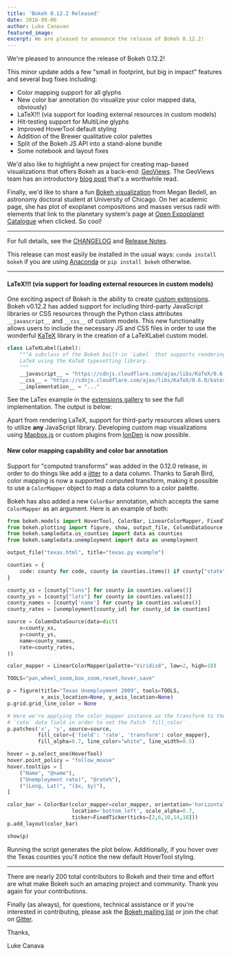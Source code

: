 ```yaml
---
title: 'Bokeh 0.12.2 Released'
date: 2016-09-06
author: Luke Canavan
featured_image:
excerpt: We are pleased to announce the release of Bokeh 0.12.2!
---
```


We're pleased to announce the release of Bokeh 0.12.2!

This minor update adds a few "small in footprint, but big in impact" features
and several bug fixes including:

* Color mapping support for all glyphs
* New color bar annotation (to visualize your color mapped data, obviously)
* LaTeX!!! (via support for loading external resources in custom models)
* Hit-testing support for MultiLine glyphs
* Improved HoverTool default styling
* Addition of the Brewer qualitative color palettes
* Split of the Bokeh JS API into a stand-alone bundle
* Some notebook and layout fixes

We'd also like to highlight a new project for creating map-based
visualizations that offers Bokeh as a back-end:
[GeoViews](http://geo.holoviews.org/). The GeoViews team has an introductory
[blog post](https://www.anaconda.com/blog/developer-blog/introducing-geoviews)
that's a worthwhile read.

Finally, we'd like to share a fun
[Bokeh visualization](http://astro.uchicago.edu/~mbedell/mr.html) from Megan
Bedell, an astronomy doctoral student at University of Chicago. On her academic
page, she has plot of exoplanet compositions and masses versus radii with
elements that link to the planetary system's page at
[Open Expoplanet Catalogue](http://www.openexoplanetcatalogue.com/) when clicked. So
cool!

-----

For full details, see the [CHANGELOG](https://github.com/bokeh/bokeh/blob/0.12.2/CHANGELOG)
and [Release Notes](https://bokeh.pydata.org/en/latest/docs/releases/0.12.2.html).

This release can most easily be installed in the usual ways:
``conda install bokeh`` if you are using [Anaconda](https://www.anaconda.com/downloads)
or ``pip install bokeh`` otherwise.

-----

#### LaTeX!!! (via support for loading external resources in custom models)

One exciting aspect of Bokeh is the ability to create
[custom extensions](https://bokeh.pydata.org/en/latest/docs/user_guide/extensions.html#extending-bokeh).
Bokeh v0.12.2 has added support for including third-party JavaScript libraries
or CSS resources through the Python class attributes ``__javascript__`` and
``__css__`` of custom models. This new functionality allows users to include the necessary JS and CSS files
in order to use the wonderful [KaTeX](https://khan.github.io/KaTeX/) library
in the creation of a LaTeXLabel custom model.

```python
class LaTeXLabel(Label):
    """A subclass of the Bokeh built-in `Label` that supports rendering
    LaTeX using the KaTeX typesetting library.
    """
    __javascript__ = "https://cdnjs.cloudflare.com/ajax/libs/KaTeX/0.6.0/katex.min.js"
    __css__ = "https://cdnjs.cloudflare.com/ajax/libs/KaTeX/0.6.0/katex.min.css"
    __implementation__ = "..."
```

See the LaTex example in the
[extensions gallery](https://bokeh.pydata.org/en/latest/docs/user_guide/extensions.html#examples)
to see the full implementation. The output is below:

<div class="bk-root">
<center>
    <script
        src="/js/release-0-12-2/latex.js"
        id="565e9069-85b7-4a81-a5c2-b3974428fad7"
        data-bokeh-model-id="98d01587-0cb6-446e-8df6-820154ed4151"
        data-bokeh-doc-id="943cbb8d-8a50-4dcd-a206-10647f964cc2">
    </script>
</center>
</div>

Apart from rendering LaTeX, support for third-party resources allows users to
utilize **any** JavaScript library. Developing custom map visualizations using
[Mapbox.js](https://www.mapbox.com/mapbox.js/api/v2.4.0/) or custom plugins
from [IonDen](http://ionden.com/plugins.html) is now possible.

#### New color mapping capability and color bar annotation

Support for "computed transforms" was added in the 0.12.0 release, in order to
do things like add a
[jitter](https://bokeh.pydata.org/en/latest/docs/gallery/jitter.html) to a data
column. Thanks to Sarah Bird, color mapping is now a supported computed
transform, making it possible to use a ``ColorMapper`` object to map a data
column to a color palette.

Bokeh has also added a new ``ColorBar`` annotation, which accepts the same
``ColorMapper`` as an argument. Here is an example of both:

```python
from bokeh.models import HoverTool, ColorBar, LinearColorMapper, FixedTicker
from bokeh.plotting import figure, show, output_file, ColumnDataSource
from bokeh.sampledata.us_counties import data as counties
from bokeh.sampledata.unemployment import data as unemployment

output_file("texas.html", title="texas.py example")

counties = {
    code: county for code, county in counties.items() if county["state"] == "tx"
}

county_xs = [county["lons"] for county in counties.values()]
county_ys = [county["lats"] for county in counties.values()]
county_names = [county['name'] for county in counties.values()]
county_rates = [unemployment[county_id] for county_id in counties]

source = ColumnDataSource(data=dict(
    x=county_xs,
    y=county_ys,
    name=county_names,
    rate=county_rates,
))

color_mapper = LinearColorMapper(palette="Viridis8", low=2, high=18)

TOOLS="pan,wheel_zoom,box_zoom,reset,hover,save"

p = figure(title="Texas Unemployment 2009", tools=TOOLS,
           x_axis_location=None, y_axis_location=None)
p.grid.grid_line_color = None

# Here we're applying the color_mapper instance as the transform to the
# `rate` data field in order to set the Patch `fill_color`
p.patches('x', 'y', source=source,
          fill_color={'field': 'rate', 'transform': color_mapper},
          fill_alpha=0.7, line_color="white", line_width=0.5)

hover = p.select_one(HoverTool)
hover.point_policy = "follow_mouse"
hover.tooltips = [
    ("Name", "@name"),
    ("Unemployment rate)", "@rate%"),
    ("(Long, Lat)", "($x, $y)"),
]

color_bar = ColorBar(color_mapper=color_mapper, orientation='horizontal',
                     location='bottom_left', scale_alpha=0.7,
                     ticker=FixedTicker(ticks=[2,6,10,14,18]))
p.add_layout(color_bar)

show(p)
```

Running the script generates the plot below. Additionally, if you hover over
the Texas counties you'll notice the new default HoverTool styling.


<div class="bk-root">
<center>
  <script
      src="/js/release-0-12-2/texas.js"
      id="3317458a-344e-47ad-a406-a64017063c15"
      data-bokeh-model-id="4666e794-4e4a-41aa-9078-9a60df2c53b1"
      data-bokeh-doc-id="96e9994b-68a2-4ff8-ad57-0caf37e44fac">
  </script>
</center>
</div>


-----

There are nearly 200 total contributors to Bokeh and their time and effort are
what make Bokeh such an amazing project and community. Thank you again for your
contributions.

Finally (as always), for questions, technical assistance or if you're interested in
contributing, please ask the
[Bokeh mailing list](https://groups.google.com/a/anaconda.com/forum/#!forum/bokeh)
or join the chat on [Gitter](https://gitter.im/bokeh/bokeh).

Thanks,

Luke Canava
